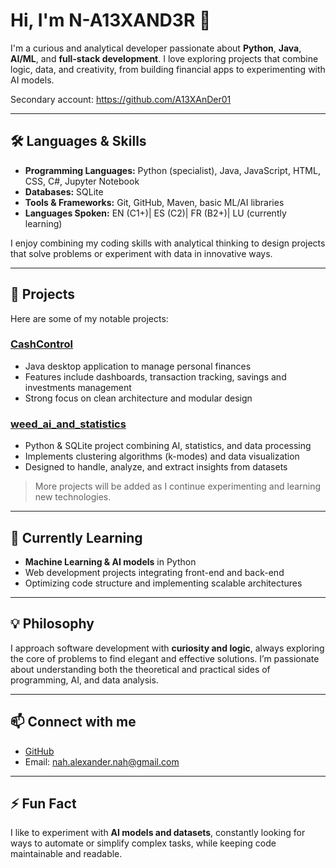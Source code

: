 # Hi, I'm N-A13XAND3R 👋

I'm a curious and analytical developer passionate about **Python**, **Java**, **AI/ML**, and **full-stack development**. I love exploring projects that combine logic, data, and creativity, from building financial apps to experimenting with AI models.  

Secondary account: https://github.com/A13XAnDer01

---

## 🛠 Languages & Skills

- **Programming Languages:** Python (specialist), Java, JavaScript, HTML, CSS, C#, Jupyter Notebook  
- **Databases:** SQLite  
- **Tools & Frameworks:** Git, GitHub, Maven, basic ML/AI libraries  
- **Languages Spoken:** EN (C1+)| ES (C2)| FR (B2+)| LU (currently learning) 

I enjoy combining my coding skills with analytical thinking to design projects that solve problems or experiment with data in innovative ways.  

---

## 🚀 Projects

Here are some of my notable projects:

### [CashControl](https://github.com/N-A13XAND3R/CashControl)
- Java desktop application to manage personal finances  
- Features include dashboards, transaction tracking, savings and investments management  
- Strong focus on clean architecture and modular design  

### [weed_ai_and_statistics](https://github.com/N-A13XAND3R/weed_ai_and_statistics)
- Python & SQLite project combining AI, statistics, and data processing  
- Implements clustering algorithms (k-modes) and data visualization  
- Designed to handle, analyze, and extract insights from datasets  

> More projects will be added as I continue experimenting and learning new technologies.

---

## 🌱 Currently Learning
- **Machine Learning & AI models** in Python  
- Web development projects integrating front-end and back-end  
- Optimizing code structure and implementing scalable architectures  

---

## 💡 Philosophy
I approach software development with **curiosity and logic**, always exploring the core of problems to find elegant and effective solutions. I’m passionate about understanding both the theoretical and practical sides of programming, AI, and data analysis.  

---

## 📫 Connect with me
- [GitHub](https://github.com/N-A13XAND3R)  
- Email: nah.alexander.nah@gmail.com  

---

## ⚡ Fun Fact
I like to experiment with **AI models and datasets**, constantly looking for ways to automate or simplify complex tasks, while keeping code maintainable and readable.

